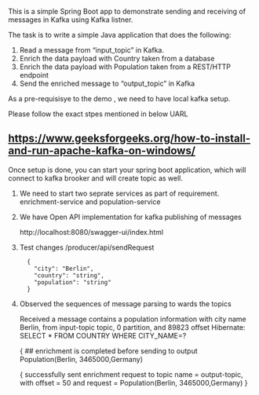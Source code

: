 This is a simple Spring Boot app to demonstrate sending and receiving of messages in Kafka using Kafka listner.

The task is to write a simple Java application that does the following: 
1. Read a message from “input_topic” in Kafka. 
2. Enrich the data payload with Country taken from a database 
3. Enrich the data payload with Population taken from a REST/HTTP endpoint 
4. Send the enriched message to “output_topic” in Kafka 

As a pre-requisisye to the demo , we need to have local kafka setup.

Please follow the exact stpes mentioned in below UARL

## https://www.geeksforgeeks.org/how-to-install-and-run-apache-kafka-on-windows/

Once setup is done, you can start your spring boot application, which will connect to kafka brooker and will create topic as well.

1. We need to start two seprate services as part of requirement. enrichment-service and population-service

2. We have Open API implementation for kafka publishing of messages

   http://localhost:8080/swagger-ui/index.html
   
3. Test changes /producer/api/sendRequest    

         {
           "city": "Berlin",
           "country": "string",
           "population": "string"
         }

4. Observed the sequences of message parsing to wards the topics

   Received a message contains a population information with city name Berlin, from input-topic topic, 0 partition, and 89823 offset
   Hibernate: SELECT * FROM COUNTRY WHERE CITY_NAME=?

   { ## enrichment is completed before sending to output Population(Berlin, 3465000,Germany)

   { successfully sent enrichment request to topic name = output-topic, with offset = 50 and request = Population(Berlin, 3465000,Germany) }



